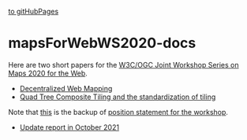 [to gitHubPages](https://satakagi.github.io/mapsForWebWS2020-docs/)

# mapsForWebWS2020-docs

Here are two short papers for the [W3C/OGC Joint Workshop Series on Maps 2020 for the Web](https://www.w3.org/2020/maps/).

* [Decentralized Web Mapping](De-centralizedWebMapping.md)
* [Quad Tree Composite Tiling and the standardization of tiling](QuadTreeCompositeTilingAndVectorTileStandard.md)


Note that [this](position.md) is the backup of [position statement for the workshop](https://www.w3.org/2020/maps/supporting-material-uploads/position-statements/Satoru_Takagi-KDDI.pdf).


* [Update report in October 2021](update202110.md)